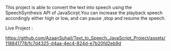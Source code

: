This project is able to convert the text into speech using the SpeechSynthesis API of JavaScirpt.You can increase the playback speech accordingly either high or low, and can pause ,stop and resume the speech.

Live Project : 


https://github.com/AzaanSuhail/Text_to_Speech_JavaScript_Project/assets/118841778/fc7d4325-d4aa-4ec4-824d-e7b20fd2eb9d

